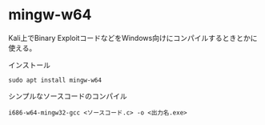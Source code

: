 # mingw-w64
Kali上でBinary ExploitコードなどをWindows向けにコンパイルするときとかに使える。  
  
インストール
```
sudo apt install mingw-w64
```

シンプルなソースコードのコンパイル
```
i686-w64-mingw32-gcc <ソースコード.c> -o <出力名.exe>
